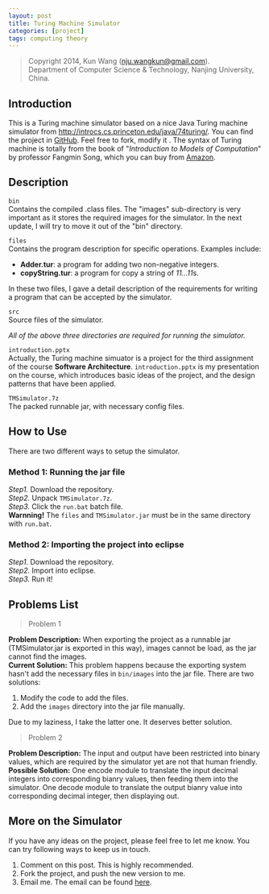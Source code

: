 ```yaml
---
layout: post
title: Turing Machine Simulator
categories: [project]
tags: computing theory
---
```


> Copyright 2014, Kun Wang (nju.wangkun@gmail.com).  
> Department of Computer Science & Technology, Nanjing University, China.

## Introduction
This is a Turing machine simulator based on a nice Java Turing machine simulator from http://introcs.cs.princeton.edu/java/74turing/. You can find the project in [GitHub](https://github.com/kun-wang/turing-machine-simulator). Feel free to fork, modify it
.
The syntax of Turing machine is totally from the book of
"*Introduction to Models of Computation*" by professor Fangmin Song, which you can buy from [Amazon](http://www.amazon.cn/%E8%AE%A1%E7%AE%97%E6%9C%BA%E7%A7%91%E5%AD%A6%E4%B8%8E%E6%8A%80%E6%9C%AF%E7%A0%94%E7%A9%B6%E7%94%9F%E7%B3%BB%E5%88%97%E6%95%99%E6%9D%90-%E8%AE%A1%E7%AE%97%E6%A8%A1%E5%9E%8B%E5%AF%BC%E5%BC%95-%E5%AE%8B%E6%96%B9%E6%95%8F/dp/B008N6TA4U/ref=sr_1_1?ie=UTF8&qid=1421406550&sr=8-1&keywords=%E8%AE%A1%E7%AE%97%E6%A8%A1%E5%9E%8B%E5%AF%BC%E5%BC%95).

## Description

`bin`  
Contains the compiled .class files. The "images" sub-directory is very important as it stores the required images for the simulator. In the next update, I will try to move it out of the "bin" directory.

`files`  
Contains the program description for specific operations. Examples include:

+ **Adder.tur**: a program for adding two non-negative integers.
+ **copyString.tur**: a program for copy a string of *11...11*s.

In these two files, I gave a detail description of the requirements for writing a program that can be accepted by the simulator.

`src`  
Source files of the simulator.

*All of the above three directories are required for running the simulator.*

`introduction.pptx`  
Actually, the Turing machine simuator is a project for the third assignment of the course **Software Architecture**. `introduction.pptx` is my presentation on the course, which introduces basic ideas of the project, and the design patterns that have been applied.

`TMSimulator.7z`  
The packed runnable jar, with necessary config files.

## How to Use

There are two different ways to setup the simulator.
### Method 1: Running the jar file
*Step1.* Download the repository.  
*Step2.* Unpack `TMSimulator.7z`.  
*Step3.* Click the `run.bat` batch file.  
**Warnning!** The `files` and `TMSimulator.jar` must be in the same directory with `run.bat`. 

### Method 2: Importing the project into eclipse
*Step1.* Download the repository.  
*Step2.* Import into eclipse.  
*Step3.* Run it!  


## Problems List

> Problem 1

**Problem Description:** When exporting the project as a runnable jar (TMSimulator.jar is exported in this way), images cannot be load, as the jar cannot find the images.  
**Current Solution:** This problem happens because the exporting system hasn't add the necessary files in `bin/images` into the jar file. There are two solutions:

1. Modify the code to add the files.
2. Add the `images` directory into the jar file manually.

Due to my laziness, I take the latter one. It deserves better solution.

> Problem 2

**Problem Description:** The input and output have been restricted into binary values, which are required by the simulator yet are not that human friendly.  
**Possible Solution:** One encode module to translate the input decimal integers into corresponding bianry values, then feeding them into the simulator. One decode module to translate the output bianry value into corresponding decimal integer, then displaying out.

## More on the Simulator

If you have any ideas on the project, please feel free to let me know. You can try following ways to keep us in touch.

1. Comment on this post. This is highly recommended.
2. Fork the project, and push the new version to me.
3. Email me. The email can be found [here](/research#contact).